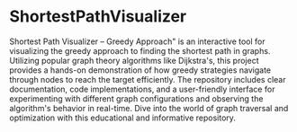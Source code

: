 # ShortestPathVisualizer
Shortest Path Visualizer – Greedy Approach" is an interactive tool for visualizing the greedy approach to finding the shortest path in graphs. Utilizing popular graph theory algorithms like Dijkstra's, this project provides a hands-on demonstration of how greedy strategies navigate through nodes to reach the target efficiently. The repository includes clear documentation, code implementations, and a user-friendly interface for experimenting with different graph configurations and observing the algorithm's behavior in real-time. Dive into the world of graph traversal and optimization with this educational and informative repository.
